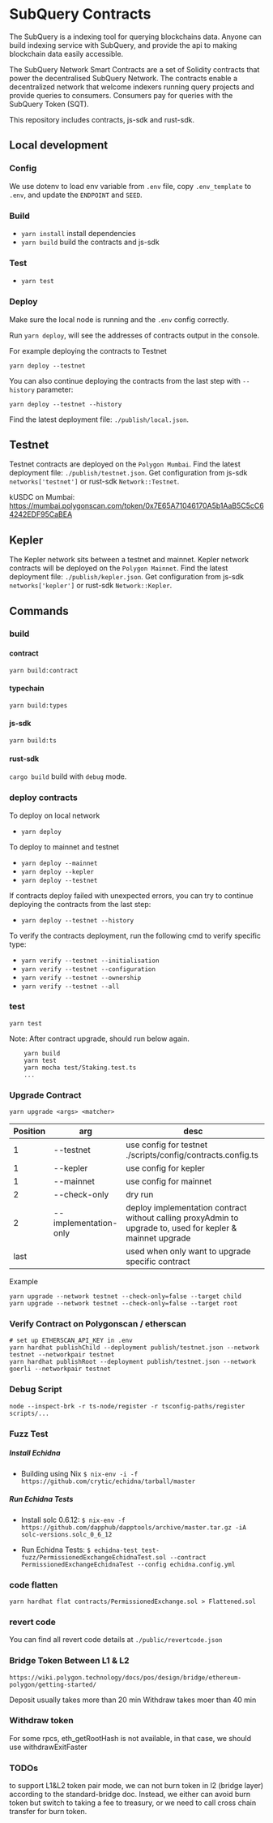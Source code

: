 # SubQuery Contracts

The SubQuery is a indexing tool for querying blockchains data. Anyone can build indexing service with SubQuery, and provide the api to making blockchain data easily accessible.

The SubQuery Network Smart Contracts are a set of Solidity contracts that power the decentralised SubQuery Network. The contracts enable a decentralized network that welcome indexers running query projects and provide queries to consumers. Consumers pay for queries with the SubQuery Token (SQT).

This repository includes contracts, js-sdk and rust-sdk.

## Local development

### Config
We use dotenv to load env variable from `.env` file, copy `.env_template` to `.env`, and update the `ENDPOINT` and `SEED`.

### Build
- `yarn install` install dependencies
- `yarn build` build the contracts and js-sdk

### Test
- `yarn test`

### Deploy
Make sure the local node is running and the `.env` config correctly.

Run `yarn deploy`, will see the addresses of contracts output in the console.

For example deploying the contracts to Testnet

```
yarn deploy --testnet
```

You can also continue deploying the contracts from the last step with `--history` parameter:

```
yarn deploy --testnet --history
```

Find the latest deployment file: `./publish/local.json`.

## Testnet
Testnet contracts are deployed on the `Polygon Mumbai`.
Find the latest deployment file: `./publish/testnet.json`.
Get configuration from js-sdk `networks['testnet']` or rust-sdk `Network::Testnet`.

kUSDC on Mumbai: https://mumbai.polygonscan.com/token/0x7E65A71046170A5b1AaB5C5cC64242EDF95CaBEA

## Kepler
The Kepler network sits between a testnet and mainnet.
Kepler network contracts will be deployed on the `Polygon Mainnet`.
Find the latest deployment file: `./publish/kepler.json`.
Get configuration from js-sdk `networks['kepler']` or rust-sdk `Network::Kepler`.

## Commands

### build

#### contract

`yarn build:contract`

#### typechain

`yarn build:types`

#### js-sdk

`yarn build:ts`

#### rust-sdk
`cargo build` build with `debug` mode.

### deploy contracts

To deploy on local network

-   `yarn deploy`

To deploy to mainnet and testnet

-   `yarn deploy --mainnet`
-   `yarn deploy --kepler`
-   `yarn deploy --testnet`

If contracts deploy failed with unexpected errors, you can try to continue deploying the contracts from the last step:

- `yarn deploy --testnet --history`

To verify the contracts deployment, run the following cmd to verify specific type:

- `yarn verify --testnet --initialisation`
- `yarn verify --testnet --configuration`
- `yarn verify --testnet --ownership`
- `yarn verify --testnet --all`

### test

`yarn test`

Note: After contract upgrade, should run below again.

```
    yarn build
    yarn test
    yarn mocha test/Staking.test.ts
    ...
```

### Upgrade Contract
```yarn upgrade <args> <matcher>```

| Position | arg                            | desc                                                                                                       |
|----------|--------------------------------|------------------------------------------------------------------------------------------------------------|
| 1        | --testnet                      | use config for testnet ./scripts/config/contracts.config.ts                                                |
| 1        | --kepler                       | use config for kepler                                                                                      |
| 1        | --mainnet                      | use config for mainnet                                                                                     |
| 2        | --check-only                   | dry run                                                                                                    |
| 2        | --implementation-only          | deploy implementation contract without calling proxyAdmin to upgrade to, used for kepler & mainnet upgrade |
| last     | <contract name prefix matcher> | used when only want to upgrade specific contract                                                           |

Example
```shell
yarn upgrade --network testnet --check-only=false --target child
yarn upgrade --network testnet --check-only=false --target root
```

### Verify Contract on Polygonscan / etherscan
```
# set up ETHERSCAN_API_KEY in .env 
yarn hardhat publishChild --deployment publish/testnet.json --network testnet --networkpair testnet
yarn hardhat publishRoot --deployment publish/testnet.json --network goerli --networkpair testnet
```

### Debug Script
```shell
node --inspect-brk -r ts-node/register -r tsconfig-paths/register scripts/...
```

### Fuzz Test

##### Install Echidna

- Building using Nix
  `$ nix-env -i -f https://github.com/crytic/echidna/tarball/master`

##### Run Echidna Tests

- Install solc 0.6.12:
  `$ nix-env -f https://github.com/dapphub/dapptools/archive/master.tar.gz -iA solc-versions.solc_0_6_12`

- Run Echidna Tests:
  `$ echidna-test test-fuzz/PermissionedExchangeEchidnaTest.sol --contract PermissionedExchangeEchidnaTest --config echidna.config.yml`

### code flatten
`yarn hardhat flat contracts/PermissionedExchange.sol > Flattened.sol`

### revert code
You can find all revert code details at `./public/revertcode.json`

### Bridge Token Between L1 & L2
```
https://wiki.polygon.technology/docs/pos/design/bridge/ethereum-polygon/getting-started/
```

Deposit usually takes more than 20 min
Withdraw takes moer than 40 min

### Withdraw token
For some rpcs, eth_getRootHash is not available, in that case, we should use withdrawExitFaster

### TODOs
to support L1&L2 token pair mode, we can not burn token in l2 (bridge layer) according to the standard-bridge doc. 
Instead, we either can avoid burn token but switch to taking a fee to treasury, or we need to call cross chain transfer for burn token.
